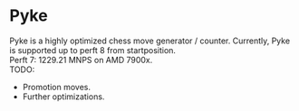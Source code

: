 # Pyke
Pyke is a highly optimized chess move generator / counter. Currently, Pyke is supported up to perft 8 from startposition. 
<br>
Perft 7: 1229.21 MNPS on AMD 7900x.
<br>
TODO:
<br>
- Promotion moves.
- Further optimizations.
